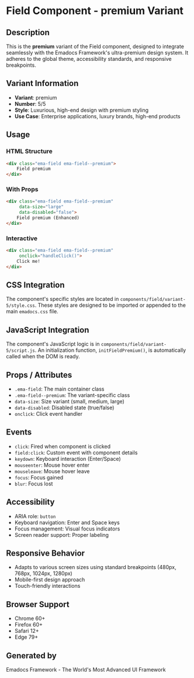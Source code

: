# Field Component - premium Variant

## Description
This is the **premium** variant of the Field component, designed to integrate seamlessly with the Emadocs Framework's ultra-premium design system. It adheres to the global theme, accessibility standards, and responsive breakpoints.

## Variant Information
- **Variant**: premium
- **Number**: 5/5
- **Style**: Luxurious, high-end design with premium styling
- **Use Case**: Enterprise applications, luxury brands, high-end products

## Usage

### HTML Structure
```html
<div class="ema-field ema-field--premium">
    Field premium
</div>
```

### With Props
```html
<div class="ema-field ema-field--premium" 
     data-size="large" 
     data-disabled="false">
    Field premium (Enhanced)
</div>
```

### Interactive
```html
<div class="ema-field ema-field--premium" 
     onclick="handleClick()">
    Click me!
</div>
```

## CSS Integration
The component's specific styles are located in `components/field/variant-5/style.css`. These styles are designed to be imported or appended to the main `emadocs.css` file.

## JavaScript Integration
The component's JavaScript logic is in `components/field/variant-5/script.js`. An initialization function, `initFieldPremium()`, is automatically called when the DOM is ready.

## Props / Attributes
- `.ema-field`: The main container class
- `.ema-field--premium`: The variant-specific class
- `data-size`: Size variant (small, medium, large)
- `data-disabled`: Disabled state (true/false)
- `onclick`: Click event handler

## Events
- `click`: Fired when component is clicked
- `field:click`: Custom event with component details
- `keydown`: Keyboard interaction (Enter/Space)
- `mouseenter`: Mouse hover enter
- `mouseleave`: Mouse hover leave
- `focus`: Focus gained
- `blur`: Focus lost

## Accessibility
- ARIA role: `button`
- Keyboard navigation: Enter and Space keys
- Focus management: Visual focus indicators
- Screen reader support: Proper labeling

## Responsive Behavior
- Adapts to various screen sizes using standard breakpoints (480px, 768px, 1024px, 1280px)
- Mobile-first design approach
- Touch-friendly interactions

## Browser Support
- Chrome 60+
- Firefox 60+
- Safari 12+
- Edge 79+

## Generated by
Emadocs Framework - The World's Most Advanced UI Framework
